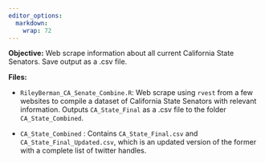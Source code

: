 ```yaml
---
editor_options: 
  markdown: 
    wrap: 72
---
```


**Objective:** Web scrape information about all current California State
Senators. Save output as a .csv file.

**Files:**

-   `RileyBerman_CA_Senate_Combine.R`: Web scrape using `rvest` from a
    few websites to compile a dataset of California State Senators with
    relevant information. Outputs `CA_State_Final` as a .csv file to the
    folder `CA_State_Combined`.

-   `CA_State_Combined` : Contains `CA_State_Final.csv` and
    `CA_State_Final_Updated.csv`, which is an updated version of the
    former with a complete list of twitter handles.
